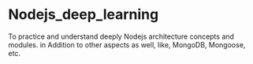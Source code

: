 # Nodejs_deep_learning
To practice and understand deeply Nodejs architecture concepts and modules. in Addition to other aspects as well, like, MongoDB, Mongoose, etc.
